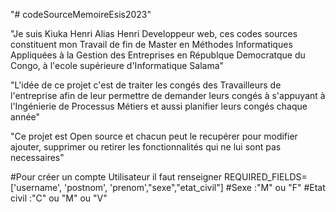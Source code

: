 "# codeSourceMemoireEsis2023" 

"Je suis Kiuka Henri Alias Henri Developpeur web, ces codes sources constituent mon Travail de fin de Master en Méthodes Informatiques Appliquées à la Gestion des Entreprises en Républque Democratque du Congo, à l'ecole supérieure d'Informatique Salama"

"L'idée de ce projet c'est de traiter les congés des Travailleurs de l'entreprise afin de leur permettre de demander leurs congés à s'appuyant à l'Ingénierie de Processus Métiers et aussi planifier leurs congés chaque année"

"Ce projet est Open source et chacun peut le recupérer pour modifier ajouter, supprimer ou  retirer les fonctionnalités qui ne lui sont pas necessaires"

#Pour créer un compte Utilisateur il faut renseigner REQUIRED_FIELDS=['username', 'postnom', 'prenom',"sexe","etat_civil"]
#Sexe :"M" ou "F"
#Etat civil :"C" ou "M" ou "V"



